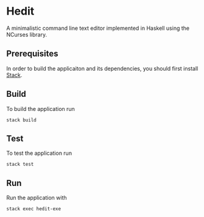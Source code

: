 # Hedit

A minimalistic command line text editor implemented in Haskell using the NCurses library.

## Prerequisites

In order to build the applicaiton and its dependencies, you should first install [Stack](https://github.com/commercialhaskell/stack/tree/stable).

## Build

To build the application run

``` console
stack build
```

## Test

To test the application run

``` console
stack test
```

## Run

Run the application with

``` console
stack exec hedit-exe
```